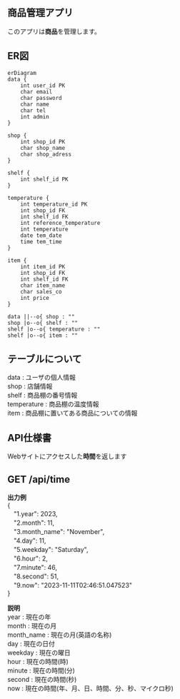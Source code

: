 ## 商品管理アプリ

このアプリは**商品**を管理します。

## ER図
```mermaid
erDiagram
data {
    int user_id PK
    char email
    char password
    char name
    char tel
    int admin
}

shop {
    int shop_id PK
    char shop_name
    char shop_adress
}

shelf {
    int shelf_id PK
}

temperature {
    int temperature_id PK
    int shop_id FK
    int shelf_id FK
    int reference_temperature
    int temperature
    date tem_date
    time tem_time
}

item {
    int item_id PK
    int shop_id FK
    int shelf_id FK
    char item_name
    char sales_co
    int price
}

data ||--o{ shop : ""
shop |o--o{ shelf : ""
shelf |o--o{ temperature : ""
shelf |o--o{ item : ""
```

## テーブルについて
data : ユーザの個人情報<br>
shop : 店舗情報<br>
shelf : 商品棚の番号情報<br>
temperature : 商品棚の温度情報<br>
item : 商品棚に置いてある商品についての情報

## API仕様書
Webサイトにアクセスした**時間**を返します

## GET /api/time
**出力例**<br>
{<br>
　"1.year": 2023,<br>
　"2.month": 11,<br>
　"3.month_name": "November",<br>
　"4.day": 11,<br>
　"5.weekday": "Saturday",<br>
　"6.hour": 2,<br>
　"7.minute": 46,<br>
　"8.second": 51,<br>
　"9.now": "2023-11-11T02:46:51.047523"<br>
}<br>

**説明**<br>
year : 現在の年<br>
month : 現在の月<br>
month_name : 現在の月(英語の名称)<br>
day : 現在の日付<br>
weekday : 現在の曜日<br>
hour : 現在の時間(時)<br>
minute : 現在の時間(分)<br>
second : 現在の時間(秒)<br>
now : 現在の時間(年、月、日、時間、分、秒、マイクロ秒)<br>
